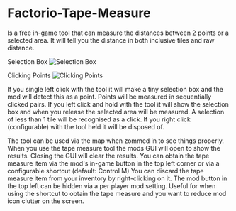 # Factorio-Tape-Measure

Is a free in-game tool that can measure the distances between 2 points or a selected area. It will tell you the distance in both inclusive tiles and raw distance.

Selection Box
![Selection Box](https://media.giphy.com/media/Bk7NvuMRa8qr1X3Nfj/giphy.gif)

Clicking Points
![Clicking Points](https://media.giphy.com/media/5zsdp1w8VO0KsYxQq8/giphy.gif)

If you single left click with the tool it will make a tiny selection box and the mod will detect this as a point. Points will be measured in sequentially clicked pairs.
If you left click and hold with the tool it will show the selection box and when you release the selected area will be measured. A selection of less than 1 tile will be recognised as a click.
If you right click (configurable) with the tool held it will be disposed of.

The tool can be used via the map when zommed in to see things properly.
When you use the tape measure tool the mods GUI will open to show the results. Closing the GUI will clear the results.
You can obtain the tape measure item via the mod's in-game button in the top left corner or via a configurable shortcut (default: Control M)
You can discard the tape measure item from your inventory by right-clicking on it.
The mod button in the top left can be hidden via a per player mod setting. Useful for when using the shortcut to obtain the tape measure and you want to reduce mod icon clutter on the screen.
